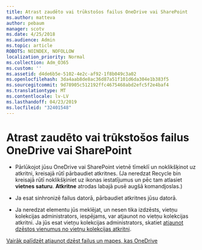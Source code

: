 ```yaml
---
title: Atrast zaudēto vai trūkstošos failus OneDrive vai SharePoint
ms.author: matteva
author: pebaum
manager: scotv
ms.date: 4/25/2018
ms.audience: Admin
ms.topic: article
ROBOTS: NOINDEX, NOFOLLOW
localization_priority: Normal
ms.collection: Adm_O365
ms.custom: ''
ms.assetid: d4de6b5e-5102-4e2c-af92-1f8b049c3a02
ms.openlocfilehash: 3da4aab8de8ac36d87a51f101d6da304e1b383f5
ms.sourcegitcommit: 9d78905c512192ffc4675468abd2efc5f2e4baf4
ms.translationtype: MT
ms.contentlocale: lv-LV
ms.lasthandoff: 04/23/2019
ms.locfileid: "32401548"
---
```

# <a name="find-lost-or-missing-files-in-onedrive-or-sharepoint"></a>Atrast zaudēto vai trūkstošos failus OneDrive vai SharePoint

- Pārlūkojot jūsu OneDrive vai SharePoint vietnē tīmeklī un noklikšķinot uz atkritni, kreisajā rūtī pārbaudiet atkritnes. (Ja neredzat Recycle bin kreisajā rūtī noklikšķiniet uz ikonas iestatījumus un pēc tam atlasiet **vietnes saturu**. **Atkritne** atrodas labajā pusē augšā komandjoslas.) 
    
- Ja esat sinhronizē failus datorā, pārbaudiet atkritnes jūsu datorā. 
    
- Ja neredzat elementu jūs meklējat, un nesen tika izdzēsts, vietņu kolekcijas administrators, iespējams, var atjaunot no vietņu kolekcijas atkritni. Ja jūs esat vietņu kolekcijas administrators, skatiet [atjaunot dzēstos vienumus no vietņu kolekcijas atkritni](https://go.microsoft.com/fwlink/?linkid=866439).
    
[Vairāk palīdzēt atjaunot dzēst failus un mapes, kas OneDrive](https://go.microsoft.com/fwlink/?linkid=872872)
  

